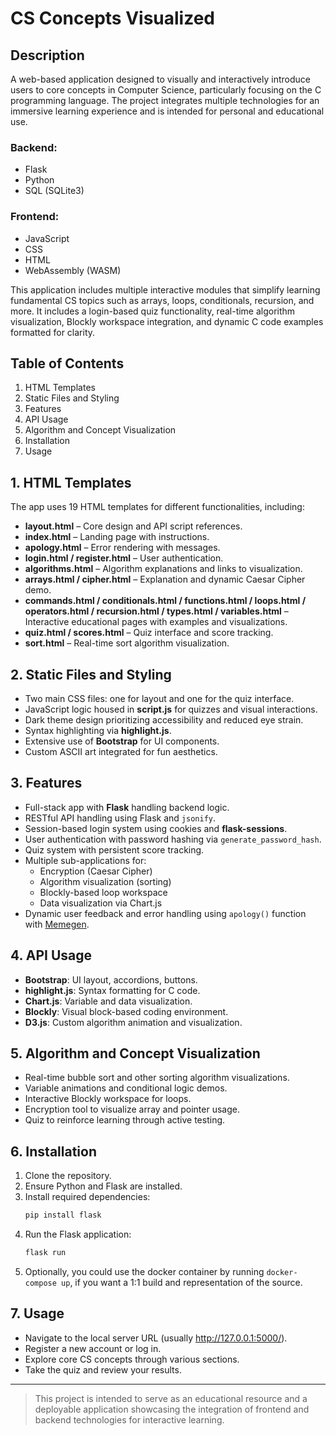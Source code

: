 # CS Concepts Visualized

## Description

A web-based application designed to visually and interactively introduce users to core concepts in Computer Science, particularly focusing on the C programming language. The project integrates multiple technologies for an immersive learning experience and is intended for personal and educational use.

### Backend:
- Flask
- Python
- SQL (SQLite3)

### Frontend:
- JavaScript
- CSS
- HTML
- WebAssembly (WASM)

This application includes multiple interactive modules that simplify learning fundamental CS topics such as arrays, loops, conditionals, recursion, and more. It includes a login-based quiz functionality, real-time algorithm visualization, Blockly workspace integration, and dynamic C code examples formatted for clarity.

## Table of Contents

1. HTML Templates
2. Static Files and Styling
3. Features
4. API Usage
5. Algorithm and Concept Visualization
6. Installation
7. Usage

## 1. HTML Templates

The app uses 19 HTML templates for different functionalities, including:

- **layout.html** – Core design and API script references.
- **index.html** – Landing page with instructions.
- **apology.html** – Error rendering with messages.
- **login.html / register.html** – User authentication.
- **algorithms.html** – Algorithm explanations and links to visualization.
- **arrays.html / cipher.html** – Explanation and dynamic Caesar Cipher demo.
- **commands.html / conditionals.html / functions.html / loops.html / operators.html / recursion.html / types.html / variables.html** – Interactive educational pages with examples and visualizations.
- **quiz.html / scores.html** – Quiz interface and score tracking.
- **sort.html** – Real-time sort algorithm visualization.

## 2. Static Files and Styling

- Two main CSS files: one for layout and one for the quiz interface.
- JavaScript logic housed in **script.js** for quizzes and visual interactions.
- Dark theme design prioritizing accessibility and reduced eye strain.
- Syntax highlighting via **highlight.js**.
- Extensive use of **Bootstrap** for UI components.
- Custom ASCII art integrated for fun aesthetics.

## 3. Features

- Full-stack app with **Flask** handling backend logic.
- RESTful API handling using Flask and `jsonify`.
- Session-based login system using cookies and **flask-sessions**.
- User authentication with password hashing via `generate_password_hash`.
- Quiz system with persistent score tracking.
- Multiple sub-applications for:
  - Encryption (Caesar Cipher)
  - Algorithm visualization (sorting)
  - Blockly-based loop workspace
  - Data visualization via Chart.js
- Dynamic user feedback and error handling using `apology()` function with [Memegen](https://memegen.link/).

## 4. API Usage

- **Bootstrap**: UI layout, accordions, buttons.
- **highlight.js**: Syntax formatting for C code.
- **Chart.js**: Variable and data visualization.
- **Blockly**: Visual block-based coding environment.
- **D3.js**: Custom algorithm animation and visualization.

## 5. Algorithm and Concept Visualization

- Real-time bubble sort and other sorting algorithm visualizations.
- Variable animations and conditional logic demos.
- Interactive Blockly workspace for loops.
- Encryption tool to visualize array and pointer usage.
- Quiz to reinforce learning through active testing.

## 6. Installation

1. Clone the repository.
2. Ensure Python and Flask are installed.
3. Install required dependencies:
   ```bash
   pip install flask
   ```
4. Run the Flask application:
   ```bash
   flask run

   ```
5. Optionally, you could use the docker container by running `docker-compose up`, if you want a 1:1 build and representation of the source.  

## 7. Usage

- Navigate to the local server URL (usually http://127.0.0.1:5000/).
- Register a new account or log in.
- Explore core CS concepts through various sections.
- Take the quiz and review your results.

---

> This project is intended to serve as an educational resource and a deployable application showcasing the integration of frontend and backend technologies for interactive learning.

